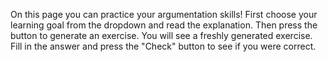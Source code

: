 On this page you can practice your argumentation skills! First choose your 
learning goal from the dropdown and read the explanation. Then press the 
button to generate an exercise. You will see a freshly generated exercise. 
Fill in the answer and press the "Check" button to see if you were correct.